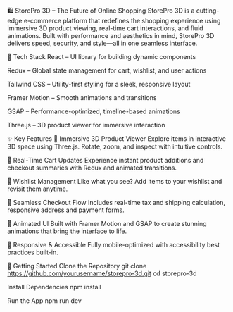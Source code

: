 🛍️ StorePro 3D – The Future of Online Shopping
StorePro 3D is a cutting-edge e-commerce platform that redefines the shopping experience using immersive 3D product viewing, real-time cart interactions, and fluid animations. Built with performance and aesthetics in mind, StorePro 3D delivers speed, security, and style—all in one seamless interface.

<!-- Replace with your actual image path -->

🚀 Tech Stack
React – UI library for building dynamic components

Redux – Global state management for cart, wishlist, and user actions

Tailwind CSS – Utility-first styling for a sleek, responsive layout

Framer Motion – Smooth animations and transitions

GSAP – Performance-optimized, timeline-based animations

Three.js – 3D product viewer for immersive interaction

✨ Key Features
🔹 Immersive 3D Product Viewer
Explore items in interactive 3D space using Three.js. Rotate, zoom, and inspect with intuitive controls.

🔹 Real-Time Cart Updates
Experience instant product additions and checkout summaries with Redux and animated transitions.

🔹 Wishlist Management
Like what you see? Add items to your wishlist and revisit them anytime.

🔹 Seamless Checkout Flow
Includes real-time tax and shipping calculation, responsive address and payment forms.

🔹 Animated UI
Built with Framer Motion and GSAP to create stunning animations that bring the interface to life.

🔹 Responsive & Accessible
Fully mobile-optimized with accessibility best practices built-in.


🔧 Getting Started
Clone the Repository
git clone https://github.com/yourusername/storepro-3d.git
cd storepro-3d

Install Dependencies
npm install

Run the App
npm run dev

